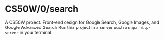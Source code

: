 # CS50W/0/search
A CS50W project. Front-end design for Google Search, Google Images, and Google Advanced Search
Run this project in a server such as `npx http-server` in your terminal
